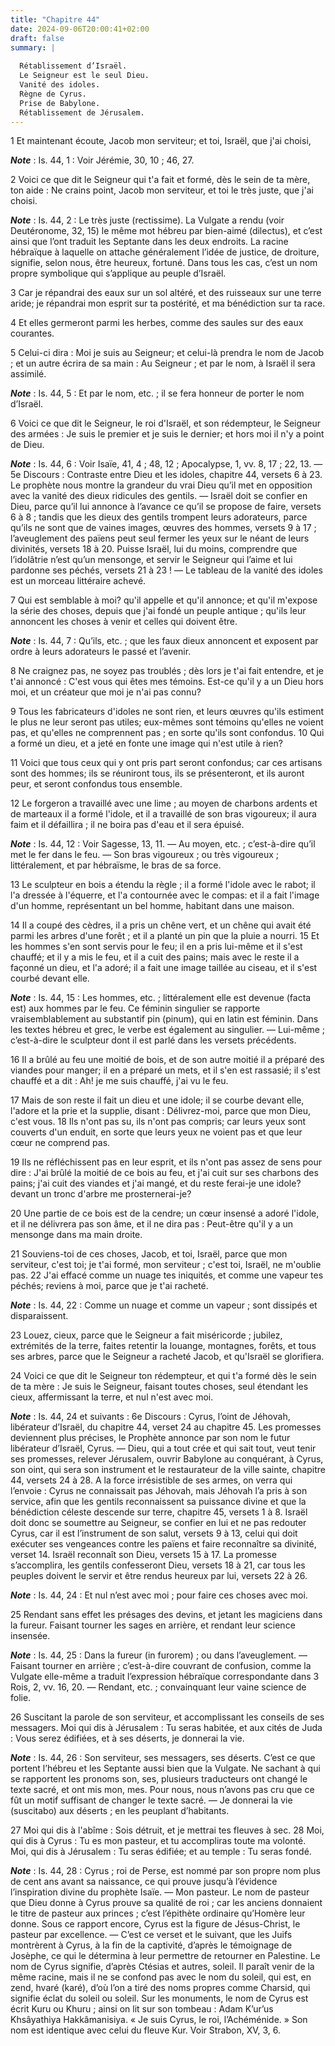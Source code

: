 ```yaml
---
title: "Chapitre 44"
date: 2024-09-06T20:00:41+02:00
draft: false
summary: |
  
  Rétablissement d’Israël.
  Le Seigneur est le seul Dieu.
  Vanité des idoles.
  Règne de Cyrus.
  Prise de Babylone.
  Rétablissement de Jérusalem.
---
```



1 Et maintenant écoute, Jacob mon serviteur; et toi, Israël, que j'ai choisi,

***Note*** :  Is. 44, 1 : Voir Jérémie, 30, 10 ; 46, 27.

2 Voici ce que dit le Seigneur qui t'a fait et formé, dès le sein de ta mère, ton aide : Ne crains point, Jacob mon serviteur, et toi le très juste, que j'ai choisi.

***Note*** :  Is. 44, 2 : Le très juste (rectissime). La Vulgate a rendu (voir Deutéronome, 32, 15) le même mot hébreu par bien-aimé (dilectus), et c’est ainsi que l’ont traduit les Septante dans les deux endroits. La racine hébraïque à laquelle on attache généralement l’idée de justice, de droiture, signifie, selon nous, être heureux, fortuné. Dans tous les cas, c’est un nom propre symbolique qui s’applique au peuple d’Israël.


3 Car je répandrai des eaux sur un sol altéré, et des ruisseaux sur une terre aride; je répandrai mon esprit sur ta postérité, et ma bénédiction sur ta race.


4 Et elles germeront parmi les herbes, comme des saules sur des eaux courantes.


5 Celui-ci dira : Moi je suis au Seigneur; et celui-là prendra le nom de Jacob ; et un autre écrira de sa main : Au Seigneur ; et par le nom, à Israël il sera assimilé.

***Note*** :  Is. 44, 5 : Et par le nom, etc. ; il se fera honneur de porter le nom d’Israël.


6 Voici ce que dit le Seigneur, le roi d'Israël, et son rédempteur, le Seigneur des armées : Je suis le premier et je suis le dernier; et hors moi il n'y a point de Dieu.

***Note*** :  Is. 44, 6 : Voir Isaïe, 41, 4 ; 48, 12 ; Apocalypse, 1, vv. 8, 17 ; 22, 13. ― 5e Discours : Contraste entre Dieu et les idoles, chapitre 44, versets 6 à 23. Le prophète nous montre la grandeur du vrai Dieu qu’il met en opposition avec la vanité des dieux ridicules des gentils. ― Israël doit se confier en Dieu, parce qu’il lui annonce à l’avance ce qu’il se propose de faire, versets 6 à 8 ; tandis que les dieux des gentils trompent leurs adorateurs, parce qu’ils ne sont que de vaines images, œuvres des hommes, versets 9 à 17 ; l’aveuglement des païens peut seul fermer les yeux sur le néant de leurs divinités, versets 18 à 20. Puisse Israël, lui du moins, comprendre que l’idolâtrie n’est qu’un mensonge, et servir le Seigneur qui l’aime et lui pardonne ses péchés, versets 21 à 23 ! ― Le tableau de la vanité des idoles est un morceau littéraire achevé.


7 Qui est semblable à moi? qu'il appelle et qu'il annonce; et qu'il m'expose la série des choses, depuis que j'ai fondé un peuple antique ; qu'ils leur annoncent les choses à venir et celles qui doivent être.

***Note*** :  Is. 44, 7 : Qu’ils, etc. ; que les faux dieux annoncent et exposent par ordre à leurs adorateurs le passé et l’avenir.


8 Ne craignez pas, ne soyez pas troublés ; dès lors je t'ai fait entendre, et je t'ai annoncé : C'est vous qui êtes mes témoins. Est-ce qu'il y a un Dieu hors moi, et un créateur que moi je n'ai pas connu?


9 Tous les fabricateurs d'idoles ne sont rien, et leurs œuvres qu'ils estiment le plus ne leur seront pas utiles; eux-mêmes sont témoins qu'elles ne voient pas, et qu'elles ne comprennent pas ; en sorte qu'ils sont confondus. 10 Qui a formé un dieu, et a jeté en fonte une image qui n'est utile à rien?


11 Voici que tous ceux qui y ont pris part seront confondus; car ces artisans sont des hommes; ils se réuniront tous, ils se présenteront, et ils auront peur, et seront confondus tous ensemble.


12 Le forgeron a travaillé avec une lime ; au moyen de charbons ardents et de marteaux il a formé l'idole, et il a travaillé de son bras vigoureux; il aura faim et il défaillira ; il ne boira pas d'eau et il sera épuisé.

***Note*** :  Is. 44, 12 : Voir Sagesse, 13, 11. ― Au moyen, etc. ; c’est-à-dire qu’il met le fer dans le feu. ― Son bras vigoureux ; ou très vigoureux ; littéralement, et par hébraïsme, le bras de sa force.


13 Le sculpteur en bois a étendu la règle ; il a formé l'idole avec le rabot; il l'a dressée à l'équerre, et l'a contournée avec le compas: et il a fait l'image d'un homme, représentant un bel homme, habitant dans une maison.


14 Il a coupé des cèdres, il a pris un chêne vert, et un chêne qui avait été parmi les arbres d'une forêt ; et il a planté un pin que la pluie a nourri. 15 Et les hommes s'en sont servis pour le feu; il en a pris lui-même et il s'est chauffé; et il y a mis le feu, et il a cuit des pains; mais avec le reste il a façonné un dieu, et l'a adoré; il a fait une image taillée au ciseau, et il s'est courbé devant elle.

***Note*** :  Is. 44, 15 : Les hommes, etc. ; littéralement elle est devenue (facta est) aux hommes par le feu. Ce féminin singulier se rapporte vraisemblablement au substantif pin (pinum), qui en latin est féminin. Dans les textes hébreu et grec, le verbe est également au singulier. ― Lui-même ; c’est-à-dire le sculpteur dont il est parlé dans les versets précédents.


16 Il a brûlé au feu une moitié de bois, et de son autre moitié il a préparé des viandes pour manger; il en a préparé un mets, et il s'en est rassasié; il s'est chauffé et a dit : Ah! je me suis chauffé, j'ai vu le feu.


17 Mais de son reste il fait un dieu et une idole; il se courbe devant elle, l'adore et la prie et la supplie, disant : Délivrez-moi, parce que mon Dieu, c'est vous. 18 Ils n'ont pas su, ils n'ont pas compris; car leurs yeux sont couverts d'un enduit, en sorte que leurs yeux ne voient pas et que leur cœur ne comprend pas.


19 Ils ne réfléchissent pas en leur esprit, et ils n'ont pas assez de sens pour dire : J'ai brûlé la moitié de ce bois au feu, et j'ai cuit sur ses charbons des pains; j'ai cuit des viandes et j'ai mangé, et du reste ferai-je une idole? devant un tronc d'arbre me prosternerai-je?


20 Une partie de ce bois est de la cendre; un cœur insensé a adoré l'idole, et il ne délivrera pas son âme, et il ne dira pas : Peut-être qu'il y a un mensonge dans ma main droite.


21 Souviens-toi de ces choses, Jacob, et toi, Israël, parce que mon serviteur, c'est toi; je t'ai formé, mon serviteur ; c'est toi, Israël, ne m'oublie pas. 22 J'ai effacé comme un nuage tes iniquités, et comme une vapeur tes péchés; reviens à moi, parce que je t'ai racheté.

***Note*** :  Is. 44, 22 : Comme un nuage et comme un vapeur ; sont dissipés et disparaissent.


23 Louez, cieux, parce que le Seigneur a fait miséricorde ; jubilez, extrémités de la terre, faites retentir la louange, montagnes, forêts, et tous ses arbres, parce que le Seigneur a racheté Jacob, et qu'Israël se glorifiera.


24 Voici ce que dit le Seigneur ton rédempteur, et qui t'a formé dès le sein de ta mère : Je suis le Seigneur, faisant toutes choses, seul étendant les cieux, affermissant la terre, et nul n'est avec moi.

***Note*** :  Is. 44, 24 et suivants : 6e Discours : Cyrus, l’oint de Jéhovah, libérateur d’Israël, du chapitre 44, verset 24 au chapitre 45. Les promesses deviennent plus précises, le Prophète annonce par son nom le futur libérateur d’Israël, Cyrus. ― Dieu, qui a tout crée et qui sait tout, veut tenir ses promesses, relever Jérusalem, ouvrir Babylone au conquérant, à Cyrus, son oint, qui sera son instrument et le restaurateur de la ville sainte, chapitre 44, versets 24 à 28. A la force irrésistible de ses armes, on verra qui l’envoie : Cyrus ne connaissait pas Jéhovah, mais Jéhovah l’a pris à son service, afin que les gentils reconnaissent sa puissance divine et que la bénédiction céleste descende sur terre, chapitre 45, versets 1 à 8. Israël doit donc se soumettre au Seigneur, se confier en lui et ne pas redouter Cyrus, car il est l’instrument de son salut, versets 9 à 13, celui qui doit exécuter ses vengeances contre les païens et faire reconnaître sa divinité, verset 14. Israël reconnaît son Dieu, versets 15 à 17.
La promesse s’accomplira, les gentils confesseront Dieu, versets 18 à 21, car tous les peuples doivent le servir et être rendus heureux par lui, versets 22 à 26.

***Note*** :  Is. 44, 24 : Et nul n’est avec moi ; pour faire ces choses avec moi.


25 Rendant sans effet les présages des devins, et jetant les magiciens dans la fureur. Faisant tourner les sages en arrière, et rendant leur science insensée.

***Note*** :  Is. 44, 25 : Dans la fureur (in furorem) ; ou dans l’aveuglement. ― Faisant tourner en arrière ; c’est-à-dire couvrant de confusion, comme la Vulgate elle-même a traduit l’expression hébraïque correspondante dans 3 Rois, 2, vv. 16, 20. ― Rendant, etc. ; convainquant leur vaine science de folie.


26 Suscitant la parole de son serviteur, et accomplissant les conseils de ses messagers. Moi qui dis à Jérusalem : Tu seras habitée, et aux cités de Juda : Vous serez édifiées, et à ses déserts, je donnerai la vie.

***Note*** :  Is. 44, 26 : Son serviteur, ses messagers, ses déserts. C’est ce que portent l’hébreu et les Septante aussi bien que la Vulgate. Ne sachant à qui se rapportent les pronoms son, ses, plusieurs traducteurs ont changé le texte sacré, et ont mis mon, mes. Pour nous, nous n’avons pas cru que ce fût un motif suffisant de changer le texte sacré. ― Je donnerai la vie (suscitabo) aux déserts ; en les peuplant d’habitants.


27 Moi qui dis à l'abîme : Sois détruit, et je mettrai tes fleuves à sec. 28 Moi, qui dis à Cyrus : Tu es mon pasteur, et tu accompliras toute ma volonté. Moi, qui dis à Jérusalem : Tu seras édifiée; et au temple : Tu seras fondé.

***Note*** :  Is. 44, 28 : Cyrus ; roi de Perse, est nommé par son propre nom plus de cent ans avant sa naissance, ce qui prouve jusqu’à l’évidence l’inspiration divine du prophète Isaïe. ― Mon pasteur. Le nom de pasteur que Dieu donne à Cyrus prouve sa qualité de roi ; car les anciens donnaient le titre de pasteur aux princes ; c’est l’épithète ordinaire qu’Homère leur donne. Sous ce rapport encore, Cyrus est la figure de Jésus-Christ, le pasteur par excellence. ― C’est ce verset et le suivant, que les Juifs montrèrent à Cyrus, à la fin de la captivité, d’après le témoignage de Josèphe, ce qui le détermina à leur permettre de retourner en Palestine. Le nom de Cyrus signifie, d’après Ctésias et autres, soleil. Il paraît venir de la même racine, mais il ne se confond pas avec le nom du soleil, qui est, en zend, hvaré (karé), d’où l’on a tiré des noms propres comme Charsid, qui signifie éclat du soleil ou soleil. Sur les monuments, le nom de Cyrus est écrit Kuru ou Khuru ; ainsi on lit sur son tombeau : Adam K’ur’us
Khsâyathiya Hakkâmanisiya. « Je suis Cyrus, le roi, l’Achéménide. » Son nom est identique avec celui du fleuve Kur. Voir Strabon, XV, 3, 6.


